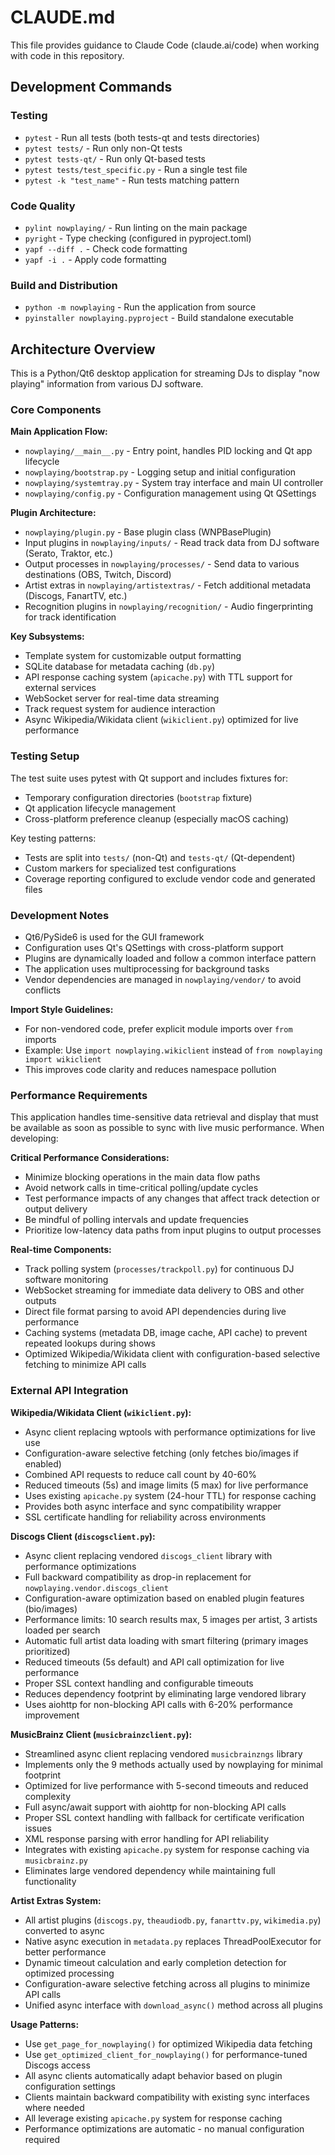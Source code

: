 # CLAUDE.md

This file provides guidance to Claude Code (claude.ai/code) when working with code in this repository.

## Development Commands

### Testing
- `pytest` - Run all tests (both tests-qt and tests directories)
- `pytest tests/` - Run only non-Qt tests
- `pytest tests-qt/` - Run only Qt-based tests  
- `pytest tests/test_specific.py` - Run a single test file
- `pytest -k "test_name"` - Run tests matching pattern

### Code Quality
- `pylint nowplaying/` - Run linting on the main package
- `pyright` - Type checking (configured in pyproject.toml)
- `yapf --diff .` - Check code formatting
- `yapf -i .` - Apply code formatting

### Build and Distribution
- `python -m nowplaying` - Run the application from source
- `pyinstaller nowplaying.pyproject` - Build standalone executable

## Architecture Overview

This is a Python/Qt6 desktop application for streaming DJs to display "now playing" information from various DJ software.

### Core Components

**Main Application Flow:**
- `nowplaying/__main__.py` - Entry point, handles PID locking and Qt app lifecycle
- `nowplaying/bootstrap.py` - Logging setup and initial configuration
- `nowplaying/systemtray.py` - System tray interface and main UI controller
- `nowplaying/config.py` - Configuration management using Qt QSettings

**Plugin Architecture:**
- `nowplaying/plugin.py` - Base plugin class (WNPBasePlugin)
- Input plugins in `nowplaying/inputs/` - Read track data from DJ software (Serato, Traktor, etc.)
- Output processes in `nowplaying/processes/` - Send data to various destinations (OBS, Twitch, Discord)
- Artist extras in `nowplaying/artistextras/` - Fetch additional metadata (Discogs, FanartTV, etc.)
- Recognition plugins in `nowplaying/recognition/` - Audio fingerprinting for track identification

**Key Subsystems:**
- Template system for customizable output formatting
- SQLite database for metadata caching (`db.py`)
- API response caching system (`apicache.py`) with TTL support for external services
- WebSocket server for real-time data streaming
- Track request system for audience interaction
- Async Wikipedia/Wikidata client (`wikiclient.py`) optimized for live performance

### Testing Setup

The test suite uses pytest with Qt support and includes fixtures for:
- Temporary configuration directories (`bootstrap` fixture)
- Qt application lifecycle management
- Cross-platform preference cleanup (especially macOS caching)

Key testing patterns:
- Tests are split into `tests/` (non-Qt) and `tests-qt/` (Qt-dependent)
- Custom markers for specialized test configurations
- Coverage reporting configured to exclude vendor code and generated files

### Development Notes

- Qt6/PySide6 is used for the GUI framework
- Configuration uses Qt's QSettings with cross-platform support
- Plugins are dynamically loaded and follow a common interface pattern
- The application uses multiprocessing for background tasks
- Vendor dependencies are managed in `nowplaying/vendor/` to avoid conflicts

**Import Style Guidelines:**
- For non-vendored code, prefer explicit module imports over `from` imports
- Example: Use `import nowplaying.wikiclient` instead of `from nowplaying import wikiclient`
- This improves code clarity and reduces namespace pollution

### Performance Requirements

This application handles time-sensitive data retrieval and display that must be available as soon as possible to sync with live music performance. When developing:

**Critical Performance Considerations:**
- Minimize blocking operations in the main data flow paths
- Avoid network calls in time-critical polling/update cycles
- Test performance impacts of any changes that affect track detection or output delivery
- Be mindful of polling intervals and update frequencies
- Prioritize low-latency data paths from input plugins to output processes

**Real-time Components:**
- Track polling system (`processes/trackpoll.py`) for continuous DJ software monitoring
- WebSocket streaming for immediate data delivery to OBS and other outputs
- Direct file format parsing to avoid API dependencies during live performance
- Caching systems (metadata DB, image cache, API cache) to prevent repeated lookups during shows
- Optimized Wikipedia/Wikidata client with configuration-based selective fetching to minimize API calls

### External API Integration

**Wikipedia/Wikidata Client (`wikiclient.py`):**
- Async client replacing wptools with performance optimizations for live use
- Configuration-aware selective fetching (only fetches bio/images if enabled)
- Combined API requests to reduce call count by 40-60% 
- Reduced timeouts (5s) and image limits (5 max) for live performance
- Uses existing `apicache.py` system (24-hour TTL) for response caching
- Provides both async interface and sync compatibility wrapper
- SSL certificate handling for reliability across environments

**Discogs Client (`discogsclient.py`):**
- Async client replacing vendored `discogs_client` library with performance optimizations
- Full backward compatibility as drop-in replacement for `nowplaying.vendor.discogs_client`
- Configuration-aware optimization based on enabled plugin features (bio/images)
- Performance limits: 10 search results max, 5 images per artist, 3 artists loaded per search
- Automatic full artist data loading with smart filtering (primary images prioritized)
- Reduced timeouts (5s default) and API call optimization for live performance
- Proper SSL context handling and configurable timeouts
- Reduces dependency footprint by eliminating large vendored library
- Uses aiohttp for non-blocking API calls with 6-20% performance improvement

**MusicBrainz Client (`musicbrainzclient.py`):**
- Streamlined async client replacing vendored `musicbrainzngs` library 
- Implements only the 9 methods actually used by nowplaying for minimal footprint
- Optimized for live performance with 5-second timeouts and reduced complexity
- Full async/await support with aiohttp for non-blocking API calls
- Proper SSL context handling with fallback for certificate verification issues
- XML response parsing with error handling for API reliability
- Integrates with existing `apicache.py` system for response caching via `musicbrainz.py`
- Eliminates large vendored dependency while maintaining full functionality

**Artist Extras System:**
- All artist plugins (`discogs.py`, `theaudiodb.py`, `fanarttv.py`, `wikimedia.py`) converted to async
- Native async execution in `metadata.py` replaces ThreadPoolExecutor for better performance
- Dynamic timeout calculation and early completion detection for optimized processing
- Configuration-aware selective fetching across all plugins to minimize API calls
- Unified async interface with `download_async()` method across all plugins

**Usage Patterns:**
- Use `get_page_for_nowplaying()` for optimized Wikipedia data fetching
- Use `get_optimized_client_for_nowplaying()` for performance-tuned Discogs access
- All async clients automatically adapt behavior based on plugin configuration settings
- Clients maintain backward compatibility with existing sync interfaces where needed
- All leverage existing `apicache.py` system for response caching
- Performance optimizations are automatic - no manual configuration required